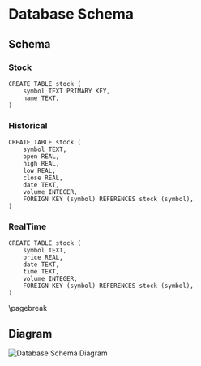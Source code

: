 # Database Schema
## Schema

### Stock
```
CREATE TABLE stock (
    symbol TEXT PRIMARY KEY,
    name TEXT,
)
```

### Historical
```
CREATE TABLE stock (
    symbol TEXT,
    open REAL,
    high REAL,
    low REAL,
    close REAL,
    date TEXT,
    volume INTEGER,
    FOREIGN KEY (symbol) REFERENCES stock (symbol),
)
```

### RealTime
```
CREATE TABLE stock (
    symbol TEXT,
    price REAL,
    date TEXT,
    time TEXT,
    volume INTEGER,
    FOREIGN KEY (symbol) REFERENCES stock (symbol),
)
```
\pagebreak

## Diagram
![Database Schema Diagram](schema.png)
